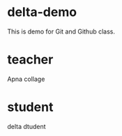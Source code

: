 # delta-demo
This is demo for Git and Github class.

# teacher
Apna collage

# student
delta dtudent 